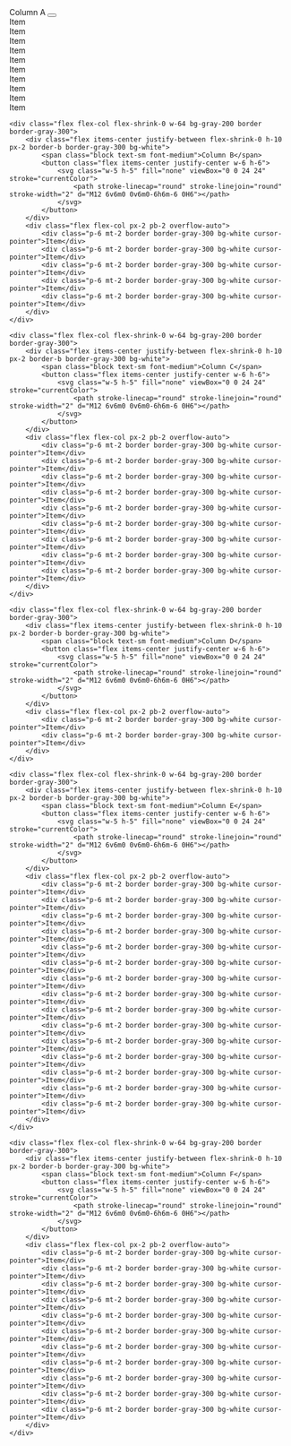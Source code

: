 <!-- Component Start -->
<div class="flex w-screen h-screen p-10 space-x-4 overflow-auto text-gray-700">
	<div class="flex flex-col flex-shrink-0 w-64 bg-gray-200 border border-gray-300">
		<div class="flex items-center justify-between flex-shrink-0 h-10 px-2 border-b border-gray-300 bg-white">
			<span class="block text-sm font-medium">Column A</span>
			<button class="flex items-center justify-center w-6 h-6">
				<svg class="w-5 h-5" fill="none" viewBox="0 0 24 24" stroke="currentColor">
					<path stroke-linecap="round" stroke-linejoin="round" stroke-width="2" d="M12 6v6m0 0v6m0-6h6m-6 0H6"></path>
				</svg>
			</button>
		</div>
		<div class="flex flex-col px-2 pb-2 overflow-auto">
			<div class="p-6 mt-2 border border-gray-300 bg-white cursor-pointer">Item</div>
			<div class="p-6 mt-2 border border-gray-300 bg-white cursor-pointer">Item</div>
			<div class="p-6 mt-2 border border-gray-300 bg-white cursor-pointer">Item</div>
			<div class="p-6 mt-2 border border-gray-300 bg-white cursor-pointer">Item</div>
			<div class="p-6 mt-2 border border-gray-300 bg-white cursor-pointer">Item</div>
			<div class="p-6 mt-2 border border-gray-300 bg-white cursor-pointer">Item</div>
			<div class="p-6 mt-2 border border-gray-300 bg-white cursor-pointer">Item</div>
			<div class="p-6 mt-2 border border-gray-300 bg-white cursor-pointer">Item</div>
			<div class="p-6 mt-2 border border-gray-300 bg-white cursor-pointer">Item</div>
			<div class="p-6 mt-2 border border-gray-300 bg-white cursor-pointer">Item</div>
		</div>
	</div>
	
	<div class="flex flex-col flex-shrink-0 w-64 bg-gray-200 border border-gray-300">
		<div class="flex items-center justify-between flex-shrink-0 h-10 px-2 border-b border-gray-300 bg-white">
			<span class="block text-sm font-medium">Column B</span>
			<button class="flex items-center justify-center w-6 h-6">
				<svg class="w-5 h-5" fill="none" viewBox="0 0 24 24" stroke="currentColor">
					<path stroke-linecap="round" stroke-linejoin="round" stroke-width="2" d="M12 6v6m0 0v6m0-6h6m-6 0H6"></path>
				</svg>
			</button>
		</div>
		<div class="flex flex-col px-2 pb-2 overflow-auto">
			<div class="p-6 mt-2 border border-gray-300 bg-white cursor-pointer">Item</div>
			<div class="p-6 mt-2 border border-gray-300 bg-white cursor-pointer">Item</div>
			<div class="p-6 mt-2 border border-gray-300 bg-white cursor-pointer">Item</div>
			<div class="p-6 mt-2 border border-gray-300 bg-white cursor-pointer">Item</div>
			<div class="p-6 mt-2 border border-gray-300 bg-white cursor-pointer">Item</div>
		</div>
	</div>
	
	<div class="flex flex-col flex-shrink-0 w-64 bg-gray-200 border border-gray-300">
		<div class="flex items-center justify-between flex-shrink-0 h-10 px-2 border-b border-gray-300 bg-white">
			<span class="block text-sm font-medium">Column C</span>
			<button class="flex items-center justify-center w-6 h-6">
				<svg class="w-5 h-5" fill="none" viewBox="0 0 24 24" stroke="currentColor">
					<path stroke-linecap="round" stroke-linejoin="round" stroke-width="2" d="M12 6v6m0 0v6m0-6h6m-6 0H6"></path>
				</svg>
			</button>
		</div>
		<div class="flex flex-col px-2 pb-2 overflow-auto">
			<div class="p-6 mt-2 border border-gray-300 bg-white cursor-pointer">Item</div>
			<div class="p-6 mt-2 border border-gray-300 bg-white cursor-pointer">Item</div>
			<div class="p-6 mt-2 border border-gray-300 bg-white cursor-pointer">Item</div>
			<div class="p-6 mt-2 border border-gray-300 bg-white cursor-pointer">Item</div>
			<div class="p-6 mt-2 border border-gray-300 bg-white cursor-pointer">Item</div>
			<div class="p-6 mt-2 border border-gray-300 bg-white cursor-pointer">Item</div>
			<div class="p-6 mt-2 border border-gray-300 bg-white cursor-pointer">Item</div>
			<div class="p-6 mt-2 border border-gray-300 bg-white cursor-pointer">Item</div>
			<div class="p-6 mt-2 border border-gray-300 bg-white cursor-pointer">Item</div>
		</div>
	</div>
	
	<div class="flex flex-col flex-shrink-0 w-64 bg-gray-200 border border-gray-300">
		<div class="flex items-center justify-between flex-shrink-0 h-10 px-2 border-b border-gray-300 bg-white">
			<span class="block text-sm font-medium">Column D</span>
			<button class="flex items-center justify-center w-6 h-6">
				<svg class="w-5 h-5" fill="none" viewBox="0 0 24 24" stroke="currentColor">
					<path stroke-linecap="round" stroke-linejoin="round" stroke-width="2" d="M12 6v6m0 0v6m0-6h6m-6 0H6"></path>
				</svg>
			</button>
		</div>
		<div class="flex flex-col px-2 pb-2 overflow-auto">
			<div class="p-6 mt-2 border border-gray-300 bg-white cursor-pointer">Item</div>
			<div class="p-6 mt-2 border border-gray-300 bg-white cursor-pointer">Item</div>
		</div>
	</div>
	
	<div class="flex flex-col flex-shrink-0 w-64 bg-gray-200 border border-gray-300">
		<div class="flex items-center justify-between flex-shrink-0 h-10 px-2 border-b border-gray-300 bg-white">
			<span class="block text-sm font-medium">Column E</span>
			<button class="flex items-center justify-center w-6 h-6">
				<svg class="w-5 h-5" fill="none" viewBox="0 0 24 24" stroke="currentColor">
					<path stroke-linecap="round" stroke-linejoin="round" stroke-width="2" d="M12 6v6m0 0v6m0-6h6m-6 0H6"></path>
				</svg>
			</button>
		</div>
		<div class="flex flex-col px-2 pb-2 overflow-auto">
			<div class="p-6 mt-2 border border-gray-300 bg-white cursor-pointer">Item</div>
			<div class="p-6 mt-2 border border-gray-300 bg-white cursor-pointer">Item</div>
			<div class="p-6 mt-2 border border-gray-300 bg-white cursor-pointer">Item</div>
			<div class="p-6 mt-2 border border-gray-300 bg-white cursor-pointer">Item</div>
			<div class="p-6 mt-2 border border-gray-300 bg-white cursor-pointer">Item</div>
			<div class="p-6 mt-2 border border-gray-300 bg-white cursor-pointer">Item</div>
			<div class="p-6 mt-2 border border-gray-300 bg-white cursor-pointer">Item</div>
			<div class="p-6 mt-2 border border-gray-300 bg-white cursor-pointer">Item</div>
			<div class="p-6 mt-2 border border-gray-300 bg-white cursor-pointer">Item</div>
			<div class="p-6 mt-2 border border-gray-300 bg-white cursor-pointer">Item</div>
			<div class="p-6 mt-2 border border-gray-300 bg-white cursor-pointer">Item</div>
			<div class="p-6 mt-2 border border-gray-300 bg-white cursor-pointer">Item</div>
			<div class="p-6 mt-2 border border-gray-300 bg-white cursor-pointer">Item</div>
			<div class="p-6 mt-2 border border-gray-300 bg-white cursor-pointer">Item</div>
			<div class="p-6 mt-2 border border-gray-300 bg-white cursor-pointer">Item</div>
		</div>
	</div>
	
	<div class="flex flex-col flex-shrink-0 w-64 bg-gray-200 border border-gray-300">
		<div class="flex items-center justify-between flex-shrink-0 h-10 px-2 border-b border-gray-300 bg-white">
			<span class="block text-sm font-medium">Column F</span>
			<button class="flex items-center justify-center w-6 h-6">
				<svg class="w-5 h-5" fill="none" viewBox="0 0 24 24" stroke="currentColor">
					<path stroke-linecap="round" stroke-linejoin="round" stroke-width="2" d="M12 6v6m0 0v6m0-6h6m-6 0H6"></path>
				</svg>
			</button>
		</div>
		<div class="flex flex-col px-2 pb-2 overflow-auto">
			<div class="p-6 mt-2 border border-gray-300 bg-white cursor-pointer">Item</div>
			<div class="p-6 mt-2 border border-gray-300 bg-white cursor-pointer">Item</div>
			<div class="p-6 mt-2 border border-gray-300 bg-white cursor-pointer">Item</div>
			<div class="p-6 mt-2 border border-gray-300 bg-white cursor-pointer">Item</div>
			<div class="p-6 mt-2 border border-gray-300 bg-white cursor-pointer">Item</div>
			<div class="p-6 mt-2 border border-gray-300 bg-white cursor-pointer">Item</div>
			<div class="p-6 mt-2 border border-gray-300 bg-white cursor-pointer">Item</div>
			<div class="p-6 mt-2 border border-gray-300 bg-white cursor-pointer">Item</div>
			<div class="p-6 mt-2 border border-gray-300 bg-white cursor-pointer">Item</div>
			<div class="p-6 mt-2 border border-gray-300 bg-white cursor-pointer">Item</div>
			<div class="p-6 mt-2 border border-gray-300 bg-white cursor-pointer">Item</div>
		</div>
	</div>
	
</div>
<!-- Component End -->
